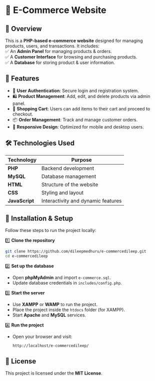 
# 🛒 E-Commerce Website  

## 📌 Overview  
This is a **PHP-based e-commerce website** designed for managing products, users, and transactions. It includes:  
✅ An **Admin Panel** for managing products & orders.  
✅ A **Customer Interface** for browsing and purchasing products.  
✅ A **Database** for storing product & user information.  

## 🚀 Features  
- 🔑 **User Authentication**: Secure login and registration system.  
- 🛍️ **Product Management**: Add, edit, and delete products via admin panel.  
- 🛒 **Shopping Cart**: Users can add items to their cart and proceed to checkout.  
- 📦 **Order Management**: Track and manage customer orders.  
- 📱 **Responsive Design**: Optimized for mobile and desktop users.  

## 🛠️ Technologies Used  
| Technology | Purpose |
|------------|---------|
| **PHP**    | Backend development |
| **MySQL**  | Database management |
| **HTML**   | Structure of the website |
| **CSS**    | Styling and layout |
| **JavaScript** | Interactivity and dynamic features |

## 🎯 Installation & Setup  
Follow these steps to run the project locally:  

1️⃣ **Clone the repository**  
```bash
git clone https://github.com/dileepmedhuru/e-commercedileep.git
cd e-commercedileep
```  

2️⃣ **Set up the database**  
- Open **phpMyAdmin** and import `e-commerce.sql`.  
- Update database credentials in `includes/config.php`.  

3️⃣ **Start the server**  
- Use **XAMPP** or **WAMP** to run the project.  
- Place the project inside the `htdocs` folder (for XAMPP).  
- Start **Apache** and **MySQL** services.  

4️⃣ **Run the project**  
- Open your browser and visit:  
  ```
  http://localhost/e-commercedileep/
  ```  
## 📜 License  
This project is licensed under the **MIT License**.  
